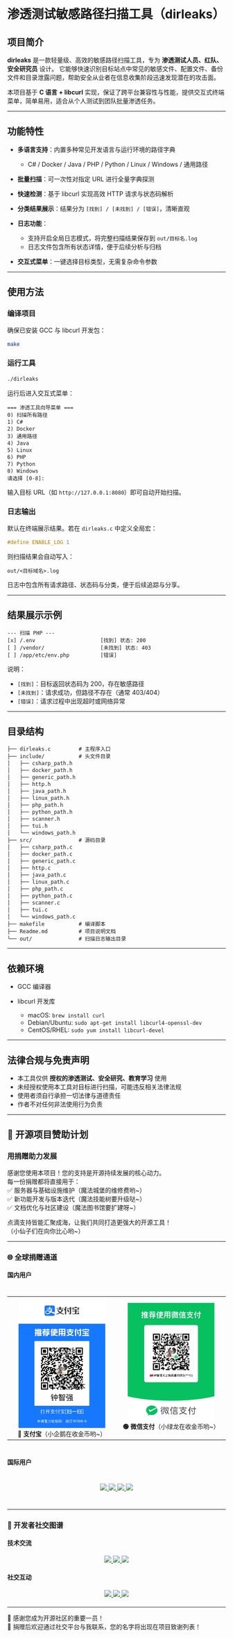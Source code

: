 # 渗透测试敏感路径扫描工具（dirleaks）

## 项目简介

**dirleaks** 是一款轻量级、高效的敏感路径扫描工具，专为 **渗透测试人员、红队、安全研究员** 设计。
它能够快速识别目标站点中常见的敏感文件、配置文件、备份文件和目录泄露问题，帮助安全从业者在信息收集阶段迅速发现潜在的攻击面。

本项目基于 **C 语言 + libcurl** 实现，保证了跨平台兼容性与性能，提供交互式终端菜单，简单易用，适合从个人测试到团队批量渗透任务。

---

## 功能特性

* **多语言支持**：内置多种常见开发语言与运行环境的路径字典

  * C# / Docker / Java / PHP / Python / Linux / Windows / 通用路径
* **批量扫描**：可一次性对指定 URL 进行全量字典探测
* **快速检测**：基于 libcurl 实现高效 HTTP 请求与状态码解析
* **分类结果展示**：结果分为 `[找到] / [未找到] / [错误]`，清晰直观
* **日志功能**：

  * 支持开启全局日志模式，将完整扫描结果保存到 `out/目标名.log`
  * 日志文件包含所有状态详情，便于后续分析与归档
* **交互式菜单**：一键选择目标类型，无需复杂命令参数

---

## 使用方法

### 编译项目

确保已安装 GCC 与 libcurl 开发包：

```bash
make
```

### 运行工具

```bash
./dirleaks
```

运行后进入交互式菜单：

```
=== 渗透工具向导菜单 ===
0) 扫描所有路径
1) C#
2) Docker
3) 通用路径
4) Java
5) Linux
6) PHP
7) Python
8) Windows
请选择 [0-8]:
```

输入目标 URL（如 `http://127.0.0.1:8080`）即可自动开始扫描。

### 日志输出

默认在终端展示结果。若在 `dirleaks.c` 中定义全局宏：

```c
#define ENABLE_LOG 1
```

则扫描结果会自动写入：

```
out/<目标域名>.log
```

日志中包含所有请求路径、状态码与分类，便于后续追踪与分享。

---

## 结果展示示例

```text
--- 扫描 PHP ---
[x] /.env                     [找到] 状态: 200
[ ] /vendor/                  [未找到] 状态: 403
[ ] /app/etc/env.php          [错误]
```

说明：

* `[找到]`：目标返回状态码为 200，存在敏感路径
* `[未找到]`：请求成功，但路径不存在（通常 403/404）
* `[错误]`：请求过程中出现超时或网络异常

---

## 目录结构

```
├── dirleaks.c         # 主程序入口
├── include/           # 头文件目录
│   ├── csharp_path.h
│   ├── docker_path.h
│   ├── generic_path.h
│   ├── http.h
│   ├── java_path.h
│   ├── linux_path.h
│   ├── php_path.h
│   ├── python_path.h
│   ├── scanner.h
│   ├── tui.h
│   └── windows_path.h
├── src/               # 源码目录
│   ├── csharp_path.c
│   ├── docker_path.c
│   ├── generic_path.c
│   ├── http.c
│   ├── java_path.c
│   ├── linux_path.c
│   ├── php_path.c
│   ├── python_path.c
│   ├── scanner.c
│   ├── tui.c
│   └── windows_path.c
├── makefile           # 编译脚本
├── Readme.md          # 项目说明文档
└── out/               # 扫描日志输出目录
```

---

## 依赖环境

* GCC 编译器
* libcurl 开发库

  * macOS: `brew install curl`
  * Debian/Ubuntu: `sudo apt-get install libcurl4-openssl-dev`
  * CentOS/RHEL: `sudo yum install libcurl-devel`

---

## 法律合规与免责声明

* 本工具仅供 **授权的渗透测试、安全研究、教育学习** 使用
* 未经授权使用本工具对目标进行扫描，可能违反相关法律法规
* 使用者须自行承担一切法律与道德责任
* 作者不对任何非法使用行为负责

---


## 🌟 开源项目赞助计划

### 用捐赠助力发展

感谢您使用本项目！您的支持是开源持续发展的核心动力。  
每一份捐赠都将直接用于：  
✅ 服务器与基础设施维护（魔法城堡的维修费哟~）  
✅ 新功能开发与版本迭代（魔法技能树要升级哒~）  
✅ 文档优化与社区建设（魔法图书馆要扩建呀~）

点滴支持皆能汇聚成海，让我们共同打造更强大的开源工具！  
（小仙子们在向你比心哟~）

---

### 🌐 全球捐赠通道

#### 国内用户

<div align="center" style="margin: 40px 0">

<div align="center">
<table>
<tr>
<td align="center" width="300">
<img src="https://github.com/ctkqiang/ctkqiang/blob/main/assets/IMG_9863.jpg?raw=true" width="200" />
<br />
<strong>🔵 支付宝</strong>（小企鹅在收金币哟~）
</td>
<td align="center" width="300">
<img src="https://github.com/ctkqiang/ctkqiang/blob/main/assets/IMG_9859.JPG?raw=true" width="200" />
<br />
<strong>🟢 微信支付</strong>（小绿龙在收金币哟~）
</td>
</tr>
</table>
</div>
</div>

#### 国际用户

<div align="center" style="margin: 40px 0">
  <a href="https://qr.alipay.com/fkx19369scgxdrkv8mxso92" target="_blank">
    <img src="https://img.shields.io/badge/Alipay-全球支付-00A1E9?style=flat-square&logo=alipay&logoColor=white&labelColor=008CD7">
  </a>
  
  <a href="https://ko-fi.com/F1F5VCZJU" target="_blank">
    <img src="https://img.shields.io/badge/Ko--fi-买杯咖啡-FF5E5B?style=flat-square&logo=ko-fi&logoColor=white">
  </a>
  
  <a href="https://www.paypal.com/paypalme/ctkqiang" target="_blank">
    <img src="https://img.shields.io/badge/PayPal-安全支付-00457C?style=flat-square&logo=paypal&logoColor=white">
  </a>
  
  <a href="https://donate.stripe.com/00gg2nefu6TK1LqeUY" target="_blank">
    <img src="https://img.shields.io/badge/Stripe-企业级支付-626CD9?style=flat-square&logo=stripe&logoColor=white">
  </a>
</div>

---

### 📌 开发者社交图谱

#### 技术交流

<div align="center" style="margin: 20px 0">
  <a href="https://github.com/ctkqiang" target="_blank">
    <img src="https://img.shields.io/badge/GitHub-开源仓库-181717?style=for-the-badge&logo=github">
  </a>
  
  <a href="https://stackoverflow.com/users/10758321/%e9%92%9f%e6%99%ba%e5%bc%ba" target="_blank">
    <img src="https://img.shields.io/badge/Stack_Overflow-技术问答-F58025?style=for-the-badge&logo=stackoverflow">
  </a>
  
  <a href="https://www.linkedin.com/in/ctkqiang/" target="_blank">
    <img src="https://img.shields.io/badge/LinkedIn-职业网络-0A66C2?style=for-the-badge&logo=linkedin">
  </a>
</div>

#### 社交互动

<div align="center" style="margin: 20px 0">
  <a href="https://www.instagram.com/ctkqiang" target="_blank">
    <img src="https://img.shields.io/badge/Instagram-生活瞬间-E4405F?style=for-the-badge&logo=instagram">
  </a>
  
  <a href="https://twitch.tv/ctkqiang" target="_blank">
    <img src="https://img.shields.io/badge/Twitch-技术直播-9146FF?style=for-the-badge&logo=twitch">
  </a>
  
  <a href="https://github.com/ctkqiang/ctkqiang/blob/main/assets/IMG_9245.JPG?raw=true" target="_blank">
    <img src="https://img.shields.io/badge/微信公众号-钟智强-07C160?style=for-the-badge&logo=wechat">
  </a>
</div>

---

🙌 感谢您成为开源社区的重要一员！  
💬 捐赠后欢迎通过社交平台与我联系，您的名字将出现在项目致谢列表！